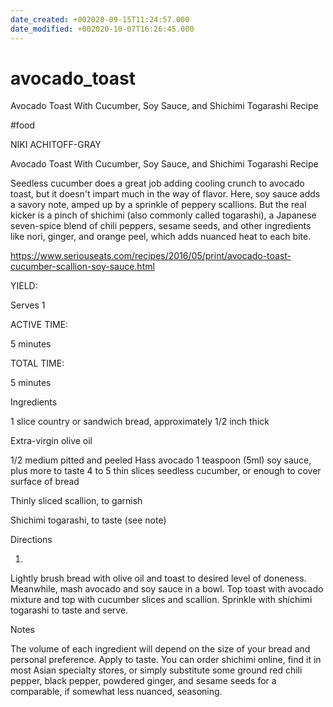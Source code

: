 ```yaml
---
date_created: +002020-09-15T11:24:57.000
date_modified: +002020-10-07T16:26:45.000
---
```


# avocado_toast

Avocado Toast With Cucumber, Soy Sauce, and Shichimi Togarashi Recipe

#food

NIKI ACHITOFF-GRAY

Avocado Toast With Cucumber, Soy Sauce, and Shichimi Togarashi Recipe

Seedless cucumber does a great job adding cooling crunch to avocado toast, but it doesn't impart much in the way of flavor. Here, soy sauce adds a savory note, amped up by a sprinkle of peppery scallions. But the real kicker is a pinch of shichimi (also commonly called togarashi), a Japanese seven-spice blend of chili peppers, sesame seeds, and other ingredients like nori, ginger, and orange peel, which adds nuanced heat to each bite.

https://www.seriouseats.com/recipes/2016/05/print/avocado-toast-cucumber-scallion-soy-sauce.html

YIELD:

Serves 1

ACTIVE TIME:

5 minutes

TOTAL TIME:

5 minutes

Ingredients

1 slice country or sandwich bread, approximately 1/2 inch thick

Extra-virgin olive oil

1/2 medium pitted and peeled Hass avocado
1 teaspoon (5ml) soy sauce, plus more to taste
4 to 5 thin slices seedless cucumber, or enough to cover surface of bread

Thinly sliced scallion, to garnish

Shichimi togarashi, to taste (see note)

Directions

1.

Lightly brush bread with olive oil and toast to desired level of doneness. Meanwhile, mash avocado and soy sauce in a bowl. Top toast with avocado mixture and top with cucumber slices and scallion. Sprinkle with shichimi togarashi to taste and serve.

Notes

The volume of each ingredient will depend on the size of your bread and personal preference. Apply to taste. You can order shichimi online, find it in most Asian specialty stores, or simply substitute some ground red chili pepper, black pepper, powdered ginger, and sesame seeds for a comparable, if somewhat less nuanced, seasoning.
